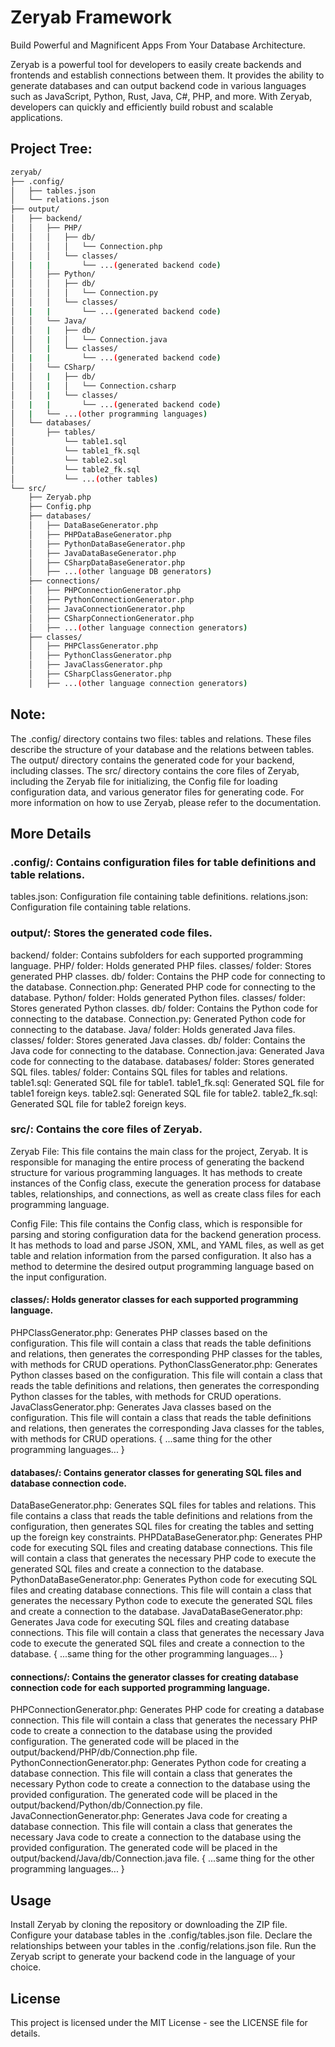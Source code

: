 # Zeryab Framework
Build Powerful and Magnificent Apps From Your Database Architecture.

Zeryab is a powerful tool for developers to easily create backends and frontends and establish connections between them. It provides the ability to generate databases and can output backend code in various languages such as JavaScript, Python, Rust, Java, C#, PHP, and more. With Zeryab, developers can quickly and efficiently build robust and scalable applications.

## Project Tree:

```bash
zeryab/
├── .config/
│   ├── tables.json
│   └── relations.json
├── output/
│   ├── backend/
│   │   ├── PHP/
│   │   │   ├── db/
│   │   │   │   └── Connection.php
│   │   │   └── classes/
│   |   |       └── ...(generated backend code)
│   │   ├── Python/
│   │   │   ├── db/
│   │   │   │   └── Connection.py
│   │   │   └── classes/
│   |   |       └── ...(generated backend code)
│   │   └── Java/
│   │   |   ├── db/
│   │   |   │   └── Connection.java
│   │   |   └── classes/
│   |   |       └── ...(generated backend code)
│   │   └── CSharp/
│   │   |   ├── db/
│   │   |   │   └── Connection.csharp
│   │   |   └── classes/
│   |   |       └── ...(generated backend code)
│   |   └── ...(other programming languages)
│   └── databases/
│       ├── tables/
│           └── table1.sql
│           └── table1_fk.sql
│           └── table2.sql
│           └── table2_fk.sql
│           └── ...(other tables)
└── src/
    ├── Zeryab.php
    ├── Config.php
    ├── databases/
    │   ├── DataBaseGenerator.php
    │   ├── PHPDataBaseGenerator.php
    │   ├── PythonDataBaseGenerator.php
    │   ├── JavaDataBaseGenerator.php
    │   ├── CSharpDataBaseGenerator.php
    │   ├── ...(other language DB generators)
    ├── connections/
    │   ├── PHPConnectionGenerator.php
    │   ├── PythonConnectionGenerator.php
    │   ├── JavaConnectionGenerator.php
    │   ├── CSharpConnectionGenerator.php
    │   ├── ...(other language connection generators)
    ├── classes/
    │   ├── PHPClassGenerator.php
    │   ├── PythonClassGenerator.php
    │   ├── JavaClassGenerator.php
    │   ├── CSharpClassGenerator.php
    │   ├── ...(other language connection generators)
```

## Note:
The .config/ directory contains two files: tables and relations. These files describe the structure of your database and the relations between tables.
The output/ directory contains the generated code for your backend, including classes.
The src/ directory contains the core files of Zeryab, including the Zeryab file for initializing, the Config file for loading configuration data, and various generator files for generating code.
For more information on how to use Zeryab, please refer to the documentation.

## More Details
### .config/: Contains configuration files for table definitions and table relations.
tables.json: Configuration file containing table definitions.
relations.json: Configuration file containing table relations.

### output/: Stores the generated code files.
backend/ folder: Contains subfolders for each supported programming language.
PHP/ folder: Holds generated PHP files.
classes/ folder: Stores generated PHP classes.
db/ folder: Contains the PHP code for connecting to the database.
Connection.php: Generated PHP code for connecting to the database.
Python/ folder: Holds generated Python files.
classes/ folder: Stores generated Python classes.
db/ folder: Contains the Python code for connecting to the database.
Connection.py: Generated Python code for connecting to the database.
Java/ folder: Holds generated Java files.
classes/ folder: Stores generated Java classes.
db/ folder: Contains the Java code for connecting to the database.
Connection.java: Generated Java code for connecting to the database.
databases/ folder: Stores generated SQL files.
tables/ folder: Contains SQL files for tables and relations.
table1.sql: Generated SQL file for table1.
table1_fk.sql: Generated SQL file for table1 foreign keys.
table2.sql: Generated SQL file for table2.
table2_fk.sql: Generated SQL file for table2 foreign keys.

### src/: Contains the core files of Zeryab.
Zeryab File: This file contains the main class for the project, Zeryab. It is responsible for managing the entire process of generating the backend structure for various programming languages. It has methods to create instances of the Config class, execute the generation process for database tables, relationships, and connections, as well as create class files for each programming language.

Config File: This file contains the Config class, which is responsible for parsing and storing configuration data for the backend generation process. It has methods to load and parse JSON, XML, and YAML files, as well as get table and relation information from the parsed configuration. It also has a method to determine the desired output programming language based on the input configuration.

#### classes/: Holds generator classes for each supported programming language.
PHPClassGenerator.php: Generates PHP classes based on the configuration. This file will contain a class that reads the table definitions and relations, then generates the corresponding PHP classes for the tables, with methods for CRUD operations.
PythonClassGenerator.php: Generates Python classes based on the configuration. This file will contain a class that reads the table definitions and relations, then generates the corresponding Python classes for the tables, with methods for CRUD operations.
JavaClassGenerator.php: Generates Java classes based on the configuration. This file will contain a class that reads the table definitions and relations, then generates the corresponding Java classes for the tables, with methods for CRUD operations.
{ ...same thing for the other programming languages... }

#### databases/: Contains generator classes for generating SQL files and database connection code.
DataBaseGenerator.php: Generates SQL files for tables and relations. This file contains a class that reads the table definitions and relations from the configuration, then generates SQL files for creating the tables and setting up the foreign key constraints.
PHPDataBaseGenerator.php: Generates PHP code for executing SQL files and creating database connections. This file will contain a class that generates the necessary PHP code to execute the generated SQL files and create a connection to the database.
PythonDataBaseGenerator.php: Generates Python code for executing SQL files and creating database connections. This file will contain a class that generates the necessary Python code to execute the generated SQL files and create a connection to the database.
JavaDataBaseGenerator.php: Generates Java code for executing SQL files and creating database connections. This file will contain a class that generates the necessary Java code to execute the generated SQL files and create a connection to the database.
{ ...same thing for the other programming languages... }

#### connections/: Contains the generator classes for creating database connection code for each supported programming language.
PHPConnectionGenerator.php: Generates PHP code for creating a database connection. This file will contain a class that generates the necessary PHP code to create a connection to the database using the provided configuration. The generated code will be placed in the output/backend/PHP/db/Connection.php file.
PythonConnectionGenerator.php: Generates Python code for creating a database connection. This file will contain a class that generates the necessary Python code to create a connection to the database using the provided configuration. The generated code will be placed in the output/backend/Python/db/Connection.py file.
JavaConnectionGenerator.php: Generates Java code for creating a database connection. This file will contain a class that generates the necessary Java code to create a connection to the database using the provided configuration. The generated code will be placed in the output/backend/Java/db/Connection.java file.
{ ...same thing for the other programming languages... }


## Usage
Install Zeryab by cloning the repository or downloading the ZIP file.
Configure your database tables in the .config/tables.json file.
Declare the relationships between your tables in the .config/relations.json file.
Run the Zeryab script to generate your backend code in the language of your choice.

## License
This project is licensed under the MIT License - see the LICENSE file for details.
